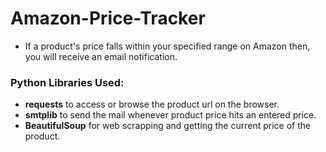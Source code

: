 # Amazon-Price-Tracker
* If a product's price falls within your specified range on Amazon then, you will receive an email notification.   
   
### Python Libraries Used:
* **requests** to access or browse the product url on the browser.   
* **smtplib** to send the mail whenever product price hits an entered price.
* **BeautifulSoup** for web scrapping and getting the current price of the product.
